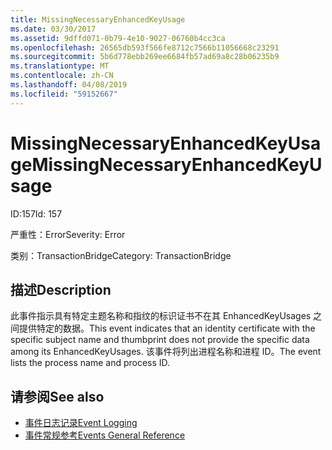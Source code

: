 ```yaml
---
title: MissingNecessaryEnhancedKeyUsage
ms.date: 03/30/2017
ms.assetid: 9dffd071-0b79-4e10-9027-06760b4cc3ca
ms.openlocfilehash: 26565db593f566fe8712c7566b11056668c23291
ms.sourcegitcommit: 5b6d778ebb269ee6684fb57ad69a8c28b06235b9
ms.translationtype: MT
ms.contentlocale: zh-CN
ms.lasthandoff: 04/08/2019
ms.locfileid: "59152667"
---
```

# <a name="missingnecessaryenhancedkeyusage"></a><span data-ttu-id="9d2b2-102">MissingNecessaryEnhancedKeyUsage</span><span class="sxs-lookup"><span data-stu-id="9d2b2-102">MissingNecessaryEnhancedKeyUsage</span></span>
<span data-ttu-id="9d2b2-103">ID:157</span><span class="sxs-lookup"><span data-stu-id="9d2b2-103">Id: 157</span></span>  
  
 <span data-ttu-id="9d2b2-104">严重性：Error</span><span class="sxs-lookup"><span data-stu-id="9d2b2-104">Severity: Error</span></span>  
  
 <span data-ttu-id="9d2b2-105">类别：TransactionBridge</span><span class="sxs-lookup"><span data-stu-id="9d2b2-105">Category: TransactionBridge</span></span>  
  
## <a name="description"></a><span data-ttu-id="9d2b2-106">描述</span><span class="sxs-lookup"><span data-stu-id="9d2b2-106">Description</span></span>  
 <span data-ttu-id="9d2b2-107">此事件指示具有特定主题名称和指纹的标识证书不在其 EnhancedKeyUsages 之间提供特定的数据。</span><span class="sxs-lookup"><span data-stu-id="9d2b2-107">This event indicates that an identity certificate with the specific subject name and thumbprint does not provide the specific data among its EnhancedKeyUsages.</span></span> <span data-ttu-id="9d2b2-108">该事件将列出进程名称和进程 ID。</span><span class="sxs-lookup"><span data-stu-id="9d2b2-108">The event lists the process name and process ID.</span></span>  
  
## <a name="see-also"></a><span data-ttu-id="9d2b2-109">请参阅</span><span class="sxs-lookup"><span data-stu-id="9d2b2-109">See also</span></span>

- [<span data-ttu-id="9d2b2-110">事件日志记录</span><span class="sxs-lookup"><span data-stu-id="9d2b2-110">Event Logging</span></span>](../../../../../docs/framework/wcf/diagnostics/event-logging/index.md)
- [<span data-ttu-id="9d2b2-111">事件常规参考</span><span class="sxs-lookup"><span data-stu-id="9d2b2-111">Events General Reference</span></span>](../../../../../docs/framework/wcf/diagnostics/event-logging/events-general-reference.md)

